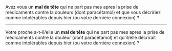 <!---->Avez vous un <b>mal de tête</b> qui ne part pas mes apres la prise de médicaments contre la douleurs (dont paracétamol) et que vous décririez comme intolérables depuis hier (ou votre dernière connexion) ?

---

<!---->Votre proche a-t-il/elle un <b>mal de tête</b> qui ne part pas mes apres la prise de médicaments contre la douleur (dont paracétamol) et qu’il/elle décrirait comme intolérables depuis hier (ou votre dernière connexion) ?
